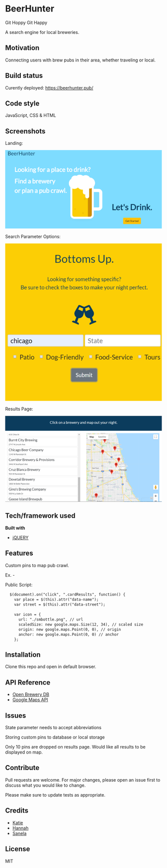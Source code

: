 # BeerHunter

Git Hoppy Git Happy

A search engine for local breweries.

## Motivation

Connecting users with brew pubs in their area, whether traveling or local.

## Build status

Curently deployed: https://beerhunter.pub/

## Code style

JavaScript, CSS & HTML

## Screenshots

Landing:

![](images/landing.PNG)

Search Parameter Options:

![](images/searchParameters.PNG)

Results Page:

![](images/results.PNG)

## Tech/framework used

<b>Built with</b>

- [jQUERY](https://jquery.com/)

## Features

Custom pins to map pub crawl.

Ex. -

Public Script:

```
  $(document).on("click", ".cardResults", function() {
    var place = $(this).attr("data-name");
    var street = $(this).attr("data-street");

    var icon = {
      url: "./smbottle.png", // url
      scaledSize: new google.maps.Size(12, 34), // scaled size
      origin: new google.maps.Point(0, 0), // origin
      anchor: new google.maps.Point(0, 0) // anchor
    };
```

## Installation

Clone this repo and open in default browser.

## API Reference

- [Open Brewery DB](https://www.openbrewerydb.org/)
- [Google Maps API](https://developers.google.com/maps/documentation)

## Issues

State parameter needs to accept abbreviations

Storing custom pins to database or local storage

Only 10 pins are dropped on results page. Would like all results to be displayed on map.

## Contribute

Pull requests are welcome. For major changes, please open an issue first to discuss what you would like to change.

Please make sure to update tests as appropriate.

## Credits

- [Katie](https://github.com/KatieMcbride)
- [Hannah](https://github.com/hchamorro)
- [Sanela](https://github.com/bogdana07)

## License

MIT
